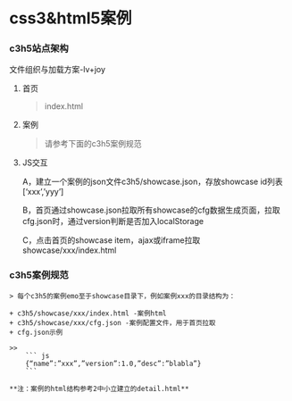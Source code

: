 css3&html5案例
==============

### c3h5站点架构

文件组织与加载方案-lv+joy

1. 首页

	> index.html

2. 案例

	> 请参考下面的c3h5案例规范

3. JS交互

	A，建立一个案例的json文件c3h5/showcase.json，存放showcase id列表
	[‘xxx’,’yyy’]

	B，首页通过showcase.json拉取所有showcase的cfg数据生成页面，拉取cfg.json时，通过version判断是否加入localStorage

	C，点击首页的showcase item，ajax或iframe拉取showcase/xxx/index.html


### c3h5案例规范

	> 每个c3h5的案例emo至于showcase目录下，例如案例xxx的目录结构为：

	+ c3h5/showcase/xxx/index.html -案例html
	+ c3h5/showcase/xxx/cfg.json -案例配置文件，用于首页拉取
	+ cfg.json示例

	>> 
		``` js
		{“name”:”xxx”,”version”:1.0,”desc”:”blabla”}
		```

	**注：案例的html结构参考2中小立建立的detail.html**
